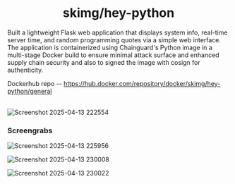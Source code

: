 <h1 align="center">skimg/hey-python</h1>

Built a lightweight Flask web application that displays system info, real-time server time, and random programming quotes via a simple web interface. The application is containerized using Chainguard's Python image in a multi-stage Docker build to ensure minimal attack surface and enhanced supply chain security and also to signed the image with cosign for authenticity.

Dockerhub repo -- https://hub.docker.com/repository/docker/skimg/hey-python/general <br /> <br />

![Screenshot 2025-04-13 222554](https://github.com/user-attachments/assets/a9251079-2ec8-4750-afa0-794f9b1ebc0a)
<br />
<h3> Screengrabs </h3>

![Screenshot 2025-04-13 225956](https://github.com/user-attachments/assets/0d608839-6bf6-4dc5-b2cf-56798bb9cda7)

![Screenshot 2025-04-13 230008](https://github.com/user-attachments/assets/cd5f92d0-5d06-4f66-b9a9-2b3e3607a737)

![Screenshot 2025-04-13 230022](https://github.com/user-attachments/assets/14693fa9-1722-4cc4-a188-e4cac64116d5)



